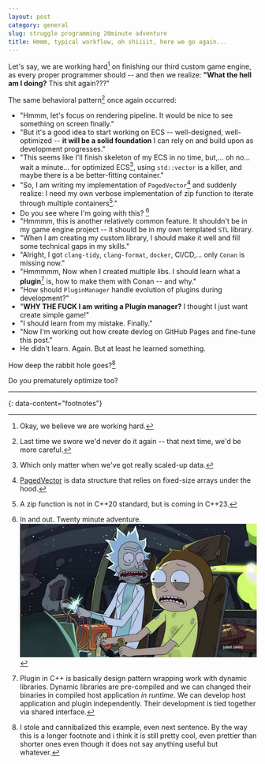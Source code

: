 ```yaml
---
layout: post
category: general
slug: struggle programming 20minute adventure
title: Hmmm, typical workflow, oh shiiiit, here we go again...
---
```


Let's say, we are working hard[^1] on finishing our third custom game engine, as every proper programmer should -- and then we realize: **"What the hell am I doing?** This shit again???"

The same behavioral pattern[^2] once again occurred:

- "Hmmm, let's focus on rendering pipeline. It would be nice to see something on screen finally."
- "But it's a good idea to start working on ECS -- well-designed, well-optimized -- **it will be a solid foundation** I can rely on and build upon as development progresses."
- "This seems like I'll finish skeleton of my ECS in no time, but,... oh no... wait a minute... for optimized ECS[^3], using `std::vector` is a killer, and maybe there is a be better-fitting container."
- "So, I am writing my implementation of ```PagedVector```[^4] and suddenly realize: I need my own verbose implementation of zip function to iterate through multiple containers[^5]."
- Do you see where I'm going with this? [^9]
- "Hmmmm, this is another relatively common feature. It shouldn't be in my game engine project -- it should be in my own templated `STL` library.
- "When I am creating my custom library, I should make it well and fill some technical gaps in my skills."
- "Alright, I got `clang-tidy`, `clang-format`, `docker`, CI/CD,... only `Conan` is missing now."
- "Hmmmmm, Now when I created multiple libs. I should learn what a **plugin**[^7] is, how to make them with Conan -- and why."
- "How should `PluginManager` handle evolution of plugins during development?"
- "**WHY THE FUCK I am writing a Plugin manager?** I thought I just want create simple game!"
- "I should learn from my mistake. Finally."
- "Now I'm working out how create devlog on GitHub Pages and fine-tune this post."
- He didn't learn. Again. But at least he learned something.


How deep the rabbit hole goes?[^6]

Do you prematurely optimize too?

---
{: data-content="footnotes"}

[^1]: Okay, we believe we are working hard.
[^2]: Last time we swore we'd never do it again -- that next time, we'd be more careful.
[^3]: Which only matter when we've got really scaled-up data.
[^4]: [PagedVector](https://peterino.com/Paged%20Vector.html) is data structure that relies on fixed-size arrays under the hood.
[^5]: A zip function is not in C++20 standard, but is coming in C++23.
[^6]: I stole and cannibalized this example, even next sentence. By the way this is a longer footnote and i think it is still pretty cool, even prettier than shorter ones even though it does not say anything useful but whatever.
[^7]: Plugin in C++ is basically design pattern wrapping work with dynamic libraries. Dynamic libraries are pre-compiled and we can changed their binaries in compiled host application *in runtime*. We can develop host application and plugin independently. Their development is tied together via shared interface.
[^9]: In and out. Twenty minute adventure. ![](destination.png)
